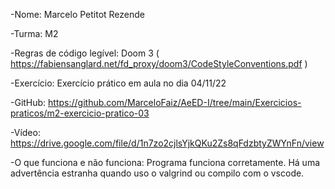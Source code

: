 

-Nome: Marcelo Petitot Rezende

-Turma: M2

-Regras de código legível: Doom 3 ( https://fabiensanglard.net/fd_proxy/doom3/CodeStyleConventions.pdf )

-Exercício: Exercício prático em aula no dia 04/11/22

-GitHub: https://github.com/MarceloFaiz/AeED-I/tree/main/Exercicios-praticos/m2-exercicio-pratico-03

-Vídeo: https://drive.google.com/file/d/1n7zo2cjlsYjkQKu2Zs8qFdzbtyZWYnFn/view

-O que funciona e não funciona: Programa funciona corretamente. Há uma advertência estranha quando uso o valgrind ou compilo com o vscode.

